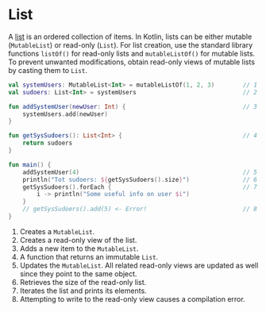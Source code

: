 # List

A [list](https://kotlinlang.org/docs/reference/collections.html) is an ordered collection of items. In Kotlin, lists can
be either mutable (`MutableList`) or read-only (`List`). For list creation, use the standard library
functions `listOf()` for read-only lists and `mutableListOf()` for mutable lists. To prevent unwanted modifications,
obtain read-only views of mutable lists by casting them to `List`.

```kotlin
val systemUsers: MutableList<Int> = mutableListOf(1, 2, 3)        // 1
val sudoers: List<Int> = systemUsers                              // 2

fun addSystemUser(newUser: Int) {                                 // 3
    systemUsers.add(newUser)                      
}

fun getSysSudoers(): List<Int> {                                  // 4
    return sudoers
}

fun main() {
    addSystemUser(4)                                              // 5 
    println("Tot sudoers: ${getSysSudoers().size}")               // 6
    getSysSudoers().forEach {                                     // 7
        i -> println("Some useful info on user $i")
    }
    // getSysSudoers().add(5) <- Error!                           // 8
}
```

1. Creates a `MutableList`.
2. Creates a read-only view of the list.
3. Adds a new item to the `MutableList`.
4. A function that returns an immutable `List`.
5. Updates the `MutableList`. All related read-only views are updated as well since they point to the same object.
6. Retrieves the size of the read-only list.
7. Iterates the list and prints its elements.
8. Attempting to write to the read-only view causes a compilation error.

